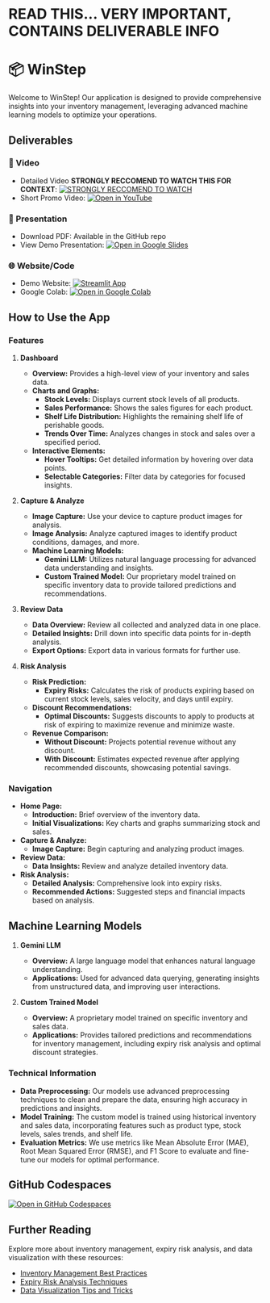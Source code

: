 # READ THIS... VERY IMPORTANT, CONTAINS DELIVERABLE INFO
# 📦 WinStep

Welcome to WinStep! Our application is designed to provide comprehensive insights into your inventory management, leveraging advanced machine learning models to optimize your operations.

## Deliverables

### 🎥 Video
- Detailed Video **STRONGLY RECCOMEND TO WATCH THIS FOR CONTEXT**: [![STRONGLY RECCOMEND TO WATCH](https://img.shields.io/badge/Open%20in-YouTube-red?logo=youtube)](https://youtu.be/WXz3Cs176bE)
- Short Promo Video: [![Open in YouTube](https://img.shields.io/badge/Open%20in-YouTube-red?logo=youtube)](https://youtu.be/zj1QZb2kdzg?si=fTSRA7uHZPTGm4Ls)

### 📄 Presentation
- Download PDF: Available in the GitHub repo
- View Demo Presentation: [![Open in Google Slides](https://img.shields.io/badge/Open%20in-Google%20Slides-yellow?logo=googleslides)](https://docs.google.com/presentation/d/11bQ2vSKevk5cFVG0rkTdTF6aUGpVgyaa/edit?usp=sharing&ouid=113519525373936233393&rtpof=true&sd=true)

### 🌐 Website/Code
- Demo Website: [![Streamlit App](https://static.streamlit.io/badges/streamlit_badge_black_white.svg)](https://winstep.streamlit.app/)
- Google Colab: [![Open in Google Colab](https://img.shields.io/badge/Open%20in-Google%20Colab-orange?logo=googlecolab)](https://colab.research.google.com/drive/1CK1ODCnHoVRc1dCv24Kkax7BK7XzYxN7?usp=sharing)

## How to Use the App

### Features

1. **Dashboard**
   - **Overview:** Provides a high-level view of your inventory and sales data.
   - **Charts and Graphs:**
     - **Stock Levels:** Displays current stock levels of all products.
     - **Sales Performance:** Shows the sales figures for each product.
     - **Shelf Life Distribution:** Highlights the remaining shelf life of perishable goods.
     - **Trends Over Time:** Analyzes changes in stock and sales over a specified period.
   - **Interactive Elements:**
     - **Hover Tooltips:** Get detailed information by hovering over data points.
     - **Selectable Categories:** Filter data by categories for focused insights.

2. **Capture & Analyze**
   - **Image Capture:** Use your device to capture product images for analysis.
   - **Image Analysis:** Analyze captured images to identify product conditions, damages, and more.
   - **Machine Learning Models:**
     - **Gemini LLM:** Utilizes natural language processing for advanced data understanding and insights.
     - **Custom Trained Model:** Our proprietary model trained on specific inventory data to provide tailored predictions and recommendations.

3. **Review Data**
   - **Data Overview:** Review all collected and analyzed data in one place.
   - **Detailed Insights:** Drill down into specific data points for in-depth analysis.
   - **Export Options:** Export data in various formats for further use.

4. **Risk Analysis**
   - **Risk Prediction:** 
     - **Expiry Risks:** Calculates the risk of products expiring based on current stock levels, sales velocity, and days until expiry.
   - **Discount Recommendations:** 
     - **Optimal Discounts:** Suggests discounts to apply to products at risk of expiring to maximize revenue and minimize waste.
   - **Revenue Comparison:**
     - **Without Discount:** Projects potential revenue without any discount.
     - **With Discount:** Estimates expected revenue after applying recommended discounts, showcasing potential savings.

### Navigation

- **Home Page:** 
  - **Introduction:** Brief overview of the inventory data.
  - **Initial Visualizations:** Key charts and graphs summarizing stock and sales.
- **Capture & Analyze:** 
  - **Image Capture:** Begin capturing and analyzing product images.
- **Review Data:** 
  - **Data Insights:** Review and analyze detailed inventory data.
- **Risk Analysis:** 
  - **Detailed Analysis:** Comprehensive look into expiry risks.
  - **Recommended Actions:** Suggested steps and financial impacts based on analysis.

## Machine Learning Models

1. **Gemini LLM**
   - **Overview:** A large language model that enhances natural language understanding.
   - **Applications:** Used for advanced data querying, generating insights from unstructured data, and improving user interactions.

2. **Custom Trained Model**
   - **Overview:** A proprietary model trained on specific inventory and sales data.
   - **Applications:** Provides tailored predictions and recommendations for inventory management, including expiry risk analysis and optimal discount strategies.

### Technical Information

- **Data Preprocessing:** Our models use advanced preprocessing techniques to clean and prepare the data, ensuring high accuracy in predictions and insights.
- **Model Training:** The custom model is trained using historical inventory and sales data, incorporating features such as product type, stock levels, sales trends, and shelf life.
- **Evaluation Metrics:** We use metrics like Mean Absolute Error (MAE), Root Mean Squared Error (RMSE), and F1 Score to evaluate and fine-tune our models for optimal performance.

## GitHub Codespaces

[![Open in GitHub Codespaces](https://img.shields.io/badge/Open%20in-GitHub%20Codespaces-blue?logo=github)](https://codespaces.new/streamlit/app-starter-kit?quickstart=1)

## Further Reading

Explore more about inventory management, expiry risk analysis, and data visualization with these resources:
- [Inventory Management Best Practices](https://example.com/resource1)
- [Expiry Risk Analysis Techniques](https://example.com/resource2)
- [Data Visualization Tips and Tricks](https://example.com/resource3)


